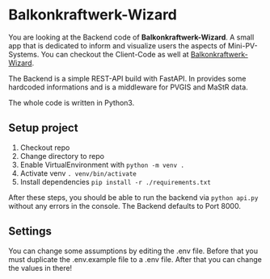 # Balkonkraftwerk-Wizard

You are looking at the Backend code of **Balkonkraftwerk-Wizard**. A small app that is dedicated to inform and visualize users the aspects of Mini-PV-Systems. You can checkout the Client-Code as well at [Balkonkraftwerk-Wizard](https://github.com/ikke09/Balkonkraftwerk-Wizard/).

The Backend is a simple REST-API build with FastAPI. In provides some hardcoded informations and is a middleware for PVGIS and MaStR data.

The whole code is written in Python3.

## Setup project

1. Checkout repo
2. Change directory to repo
3. Enable VirtualEnvironment with `python -m venv .`
4. Activate venv `. venv/bin/activate`
5. Install dependencies `pip install -r ./requirements.txt`

After these steps, you should be able to run the backend via `python api.py` without any errors in the console. The Backend defaults to Port 8000.

## Settings

You can change some assumptions by editing the .env file. Before that you must duplicate the .env.example file to a .env file. After that you can change the values in there!
